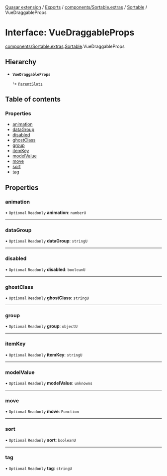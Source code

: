 [Quasar extension](../index.md) / [Exports](../modules.md) / [components/Sortable.extras](../modules/components_Sortable_extras.md) / [Sortable](../modules/components_Sortable_extras.Sortable.md) / VueDraggableProps

# Interface: VueDraggableProps

[components/Sortable.extras](../modules/components_Sortable_extras.md).[Sortable](../modules/components_Sortable_extras.Sortable.md).VueDraggableProps

## Hierarchy

- **`VueDraggableProps`**

  ↳ [`ParentSlots`](components_Sortable_extras.Sortable.ParentSlots.md)

## Table of contents

### Properties

- [animation](components_Sortable_extras.Sortable.VueDraggableProps.md#animation)
- [dataGroup](components_Sortable_extras.Sortable.VueDraggableProps.md#datagroup)
- [disabled](components_Sortable_extras.Sortable.VueDraggableProps.md#disabled)
- [ghostClass](components_Sortable_extras.Sortable.VueDraggableProps.md#ghostclass)
- [group](components_Sortable_extras.Sortable.VueDraggableProps.md#group)
- [itemKey](components_Sortable_extras.Sortable.VueDraggableProps.md#itemkey)
- [modelValue](components_Sortable_extras.Sortable.VueDraggableProps.md#modelvalue)
- [move](components_Sortable_extras.Sortable.VueDraggableProps.md#move)
- [sort](components_Sortable_extras.Sortable.VueDraggableProps.md#sort)
- [tag](components_Sortable_extras.Sortable.VueDraggableProps.md#tag)

## Properties

### animation

• `Optional` `Readonly` **animation**: `numberU`

___

### dataGroup

• `Optional` `Readonly` **dataGroup**: `stringU`

___

### disabled

• `Optional` `Readonly` **disabled**: `booleanU`

___

### ghostClass

• `Optional` `Readonly` **ghostClass**: `stringU`

___

### group

• `Optional` `Readonly` **group**: `objectU`

___

### itemKey

• `Optional` `Readonly` **itemKey**: `stringU`

___

### modelValue

• `Optional` `Readonly` **modelValue**: `unknowns`

___

### move

• `Optional` `Readonly` **move**: `Function`

___

### sort

• `Optional` `Readonly` **sort**: `booleanU`

___

### tag

• `Optional` `Readonly` **tag**: `stringU`
